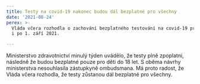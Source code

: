 ```yaml
---
title: Testy na covid-19 nakonec budou dál bezplatné pro všechny
date: '2021-08-24'
perex: >-
  Vláda včera rozhodla o zachování bezplatného testování na covid-19 pro všechny
  i po 1. září 2021.

---
```





Ministerstvo zdravotnictví minulý týden uvádělo, že testy plně zpoplatní, následně že budou bezplatné pouze pro děti do 18 let. S oběma návrhy ministerstva nesouhlasila zástupkyně ombudsmana. Má proto radost, že Vláda včera rozhodla, že testy zůstanou dál bezplatné pro všechny. 



